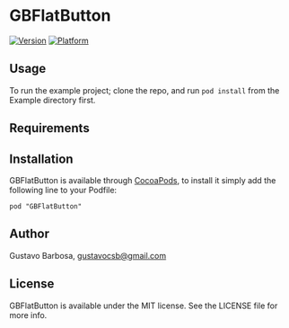 # GBFlatButton

[![Version](http://cocoapod-badges.herokuapp.com/v/GBFlatButton/badge.png)](http://cocoadocs.org/docsets/GBFlatButton)
[![Platform](http://cocoapod-badges.herokuapp.com/p/GBFlatButton/badge.png)](http://cocoadocs.org/docsets/GBFlatButton)

## Usage

To run the example project; clone the repo, and run `pod install` from the Example directory first.

## Requirements

## Installation

GBFlatButton is available through [CocoaPods](http://cocoapods.org), to install
it simply add the following line to your Podfile:

    pod "GBFlatButton"

## Author

Gustavo Barbosa, gustavocsb@gmail.com

## License

GBFlatButton is available under the MIT license. See the LICENSE file for more info.

